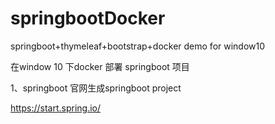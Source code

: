 # springbootDocker
springboot+thymeleaf+bootstrap+docker demo for window10

在window 10 下docker 部署 springboot 项目

1、springboot 官网生成springboot project
   
   https://start.spring.io/
   
